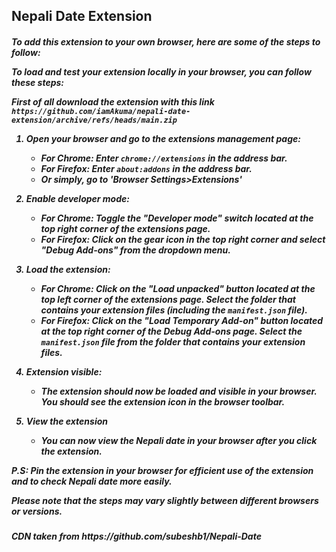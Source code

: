 <h2>Nepali Date Extension</h2>


<h5>
  To add this extension to your own browser, here are some of the steps to follow:
  
To load and test your extension locally in your browser, you can follow these steps:

  First of all download the extension with this link `https://github.com/iamAkuma/nepali-date-extension/archive/refs/heads/main.zip`

1. Open your browser and go to the extensions management page:
   - For Chrome: Enter `chrome://extensions` in the address bar.
   - For Firefox: Enter `about:addons` in the address bar.
   - Or simply, go to 'Browser Settings>Extensions'

2. Enable developer mode:
   - For Chrome: Toggle the "Developer mode" switch located at the top right corner of the extensions page.
   - For Firefox: Click on the gear icon in the top right corner and select "Debug Add-ons" from the dropdown menu.

3. Load the extension:
   - For Chrome: Click on the "Load unpacked" button located at the top left corner of the extensions page. Select the folder that contains your extension files (including the `manifest.json` file).
   - For Firefox: Click on the "Load Temporary Add-on" button located at the top right corner of the Debug Add-ons page. Select the `manifest.json` file from the folder that contains your extension files.

4. Extension visible:
   - The extension should now be loaded and visible in your browser. You should see the extension icon in the browser toolbar.

6. View the extension
   - You can now view the Nepali date in your browser after you click the extension.

P.S: Pin the extension in your browser for efficient use of the extension and to check Nepali date more easily. 

Please note that the steps may vary slightly between different browsers or versions.
</h5>

<h5> CDN taken from https://github.com/subeshb1/Nepali-Date </h5>